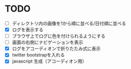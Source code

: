 # TODO
- [ ] ディレクトリ内の画像を1から順に並べる/日付順に並べる
- [x] ログを表示する
- [ ] ブラウザ上でログに色を付けられるようにする  
- [ ] 画面の右側にナビゲーションを表示  
- [x] ログをアコーディオンで折りたたみ式に表示
- [x] twitter bootstrapを入れる
- [x] javascript 生成（アコーディオン用）